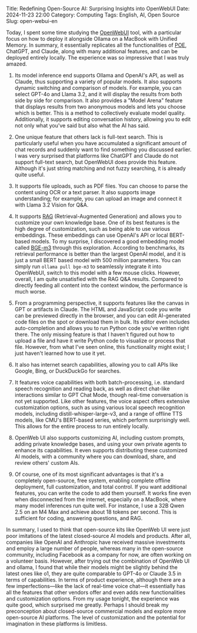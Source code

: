 Title: Redefining Open-Source AI: Surprising Insights into OpenWebUI
Date: 2024-11-23 22:00
Category: Computing
Tags: English, AI, Open Source
Slug: open-webui-en

Today, I spent some time studying the [OpenWebUI](https://github.com/open-webui/open-webui) tool, with a particular focus on how to deploy it alongside Ollama on a MacBook with Unified Memory. In summary, it essentially replicates all the functionalities of [POE](/poe-en.html), ChatGPT, and Claude, along with many additional features, and can be deployed entirely locally. The experience was so impressive that I was truly amazed.

1. Its model inference end supports Ollama and OpenAI's API, as well as Claude, thus supporting a variety of popular models. It also supports dynamic switching and comparison of models. For example, you can select GPT-4o and Llama 3.2, and it will display the results from both side by side for comparison. It also provides a "Model Arena" feature that displays results from two anonymous models and lets you choose which is better. This is a method to collectively evaluate model quality. Additionally, it supports editing conversation history, allowing you to edit not only what you've said but also what the AI has said.

2. One unique feature that others lack is full-text search. This is particularly useful when you have accumulated a significant amount of chat records and suddenly want to find something you discussed earlier. I was very surprised that platforms like ChatGPT and Claude do not support full-text search, but OpenWebUI does provide this feature. Although it's just string matching and not fuzzy searching, it is already quite useful.

3. It supports file uploads, such as PDF files. You can choose to parse the content using OCR or a text parser. It also supports image understanding; for example, you can upload an image and connect it with Llama 3.2 Vision for Q&A.

4. It supports [RAG](/ai-knowledge-engine-en.html) (Retrieval-Augmented Generation) and allows you to customize your own knowledge base. One of its best features is the high degree of customization, such as being able to use various embeddings. These embeddings can use OpenAI's API or local BERT-based models. To my surprise, I discovered a good embedding model called [BGE-m3](https://huggingface.co/BAAI/bge-m3) through this exploration. According to benchmarks, its retrieval performance is better than the largest OpenAI model, and it is just a small BERT based model with 500 million parameters. You can simply run `ollama pull bge-m3` to seamlessly integrate it into OpenWebUI, switch to this model with a few mouse clicks. However, overall, I am quite unsatisfied with the RAG Q&A results. Compared to directly feeding all content into the context window, the performance is much worse.

5. From a programming perspective, it supports features like the canvas in GPT or artifacts in Claude. The HTML and JavaScript code you write can be previewed directly in the browser, and you can edit AI-generated code files on the spot or download them in bulk. Its editor even includes auto-completion and allows you to run Python code you've written right there. The only missing feature is that I haven't figured out how to upload a file and have it write Python code to visualize or process that file. However, from what I've seen online, this functionality might exist; I just haven't learned how to use it yet.

6. It also has internet search capabilities, allowing you to call APIs like Google, Bing, or DuckDuckGo for searches.

7. It features voice capabilities with both batch-processing, i.e. standard speech recognition and reading back, as well as direct chat-like interactions similar to GPT Chat Mode, though real-time conversation is not yet supported. Like other features, the voice aspect offers extensive customization options, such as using various local speech recognition models, including distill-whisper-large-v3, and a range of offline TTS models, like CMU's BERT-based series, which perform surprisingly well. This allows for the entire process to run entirely locally.

8. OpenWeb UI also supports customizing AI, including custom prompts, adding private knowledge bases, and using your own private agents to enhance its capabilities. It even supports distributing these customized AI models, with a community where you can download, share, and review others' custom AIs.

9. Of course, one of its most significant advantages is that it's a completely open-source, free system, enabling complete offline deployment, full customization, and total control. If you want additional features, you can write the code to add them yourself. It works fine even when disconnected from the internet, especially on a MacBook, where many model inferences run quite well. For instance, I use a 32B Qwen 2.5 on an M4 Max and achieve about 18 tokens per second. This is sufficient for coding, answering questions, and RAG.

In summary, I used to think that open-source kits like OpenWeb UI were just poor imitations of the latest closed-source AI models and products. After all, companies like OpenAI and Anthropic have received massive investments and employ a large number of people, whereas many in the open-source community, including Facebook as a company for now, are often working on a volunteer basis. However, after trying out the combination of OpenWeb UI and ollama, I found that while their models might be slightly behind the latest ones like o1, they are quite comparable to GPT-4o or Claude 3.5 in terms of capabilities. In terms of product experience, although there are a few imperfections—like the lack of real-time voice chat—it essentially has all the features that other vendors offer and even adds new functionalities and customization options. From my usage tonight, the experience was quite good, which surprised me greatly. Perhaps I should break my preconception about closed-source commercial models and explore more open-source AI platforms. The level of customization and the potential for imagination in these platforms is limitless.